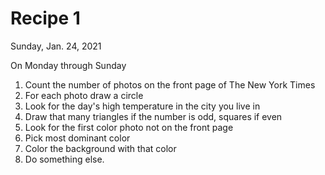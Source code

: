 # Recipe 1
Sunday, Jan. 24, 2021

On Monday through Sunday
1. Count the number of photos on the front page of The New York Times
2. For each photo draw a circle
3. Look for the day's high temperature in the city you live in
4. Draw that many triangles if the number is odd, squares if even
5. Look for the first color photo not on the front page
6. Pick most dominant color
7. Color the background with that color
8. Do something else.
